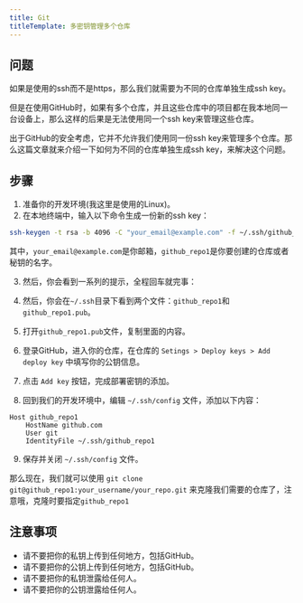 ```yaml
---
title: Git
titleTemplate: 多密钥管理多个仓库
---
```



## 问题

如果是使用的ssh而不是https，那么我们就需要为不同的仓库单独生成ssh key。

但是在使用GitHub时，如果有多个仓库，并且这些仓库中的项目都在我本地同一台设备上，那么这样的后果是无法使用同一个ssh key来管理这些仓库。

出于GitHub的安全考虑，它并不允许我们使用同一份ssh key来管理多个仓库。那么这篇文章就来介绍一下如何为不同的仓库单独生成ssh key，来解决这个问题。


## 步骤

1. 准备你的开发环境(我这里是使用的Linux)。
2. 在本地终端中，输入以下命令生成一份新的ssh key：

```bash
ssh-keygen -t rsa -b 4096 -C "your_email@example.com" -f ~/.ssh/github_repo1
```
其中，`your_email@example.com`是你邮箱，`github_repo1`是你要创建的仓库或者秘钥的名字。

3. 然后，你会看到一系列的提示，全程回车就完事：

4. 然后，你会在`~/.ssh`目录下看到两个文件：`github_repo1`和`github_repo1.pub`。

5. 打开`github_repo1.pub`文件，复制里面的内容。

6. 登录GitHub，进入你的仓库，在仓库的 `Setings > Deploy keys > Add deploy key` 中填写你的公钥信息。

7. 点击 `Add key` 按钮，完成部署密钥的添加。

8. 回到我们的开发环境中，编辑 `~/.ssh/config` 文件，添加以下内容：

```
Host github_repo1
    HostName github.com
    User git
    IdentityFile ~/.ssh/github_repo1
```

9. 保存并关闭 `~/.ssh/config` 文件。

那么现在，我们就可以使用 `git clone git@github_repo1:your_username/your_repo.git` 来克隆我们需要的仓库了，注意哦，克隆时要指定`github_repo1`

## 注意事项
- 请不要把你的私钥上传到任何地方，包括GitHub。
- 请不要把你的公钥上传到任何地方，包括GitHub。
- 请不要把你的私钥泄露给任何人。
- 请不要把你的公钥泄露给任何人。